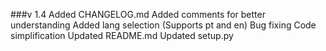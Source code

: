 ###v 1.4
Added CHANGELOG.md
Added comments for better understanding
Added lang selection (Supports pt and en)
Bug fixing
Code simplification
Updated README.md
Updated setup.py